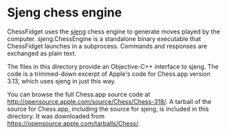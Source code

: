 # Sjeng chess engine

ChessFidget uses the [sjeng](https://sjeng.org/) chess engine to generate moves played by the computer.  sjeng.ChessEngine is a standalone binary executable that ChessFidget launches in a subprocess.  Commands and responses are exchanged as plain text.

The files in this directory provide an Objective-C++ interface to sjeng.  The code is a trimmed-down excerpt of Apple's code for Chess.app version 3.13, which uses sjeng in just this way.

You can browse the full Chess.app source code at <http://opensource.apple.com/source/Chess/Chess-318/>.  A tarball of the source for Chess.app, including the source for sjeng, is included in this directory.  It was downloaded from <https://opensource.apple.com/tarballs/Chess/>.

